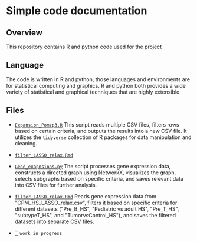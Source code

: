 # Simple code documentation

## Overview
This repository contains R and python code used for the project 

## Language
The code is written in R and python, those languages and environments are for statistical computing and graphics. R and python both provides a wide variety of statistical and graphical techniques that are highly extensible.

## Files

- [`Expansion_Pomzp3.R`](Expansion_Pomzp3.R) This script reads multiple CSV files, filters rows based on certain criteria, and outputs the results into a new CSV file. It utilizes the `tidyverse` collection of R packages for data manipulation and cleaning.

- [`filter_LASSO_relax.Rmd`](filter_LASSO_relax.Rmd)

- [`Gene_exapnsions.py`](Gene_exapnsions.py) The script processes gene expression data, constructs a directed graph using NetworkX, visualizes the graph, selects subgraphs based on specific criteria, and saves relevant data into CSV files for further analysis.

- [`filter_LASSO_relax.Rmd`](filter_LASSO_relax.Rmd) Reads gene expression data from "CPM_HS_LASSO_relax.csv", filters it based on specific criteria for different datasets ("Pre_B_HS", "Pediatric vs adult HS", "Pre_T_HS", "subtypeT_HS", and "TumorvsControl_HS"), and saves the filtered datasets into separate CSV files.

- [``]() `work in progress`
